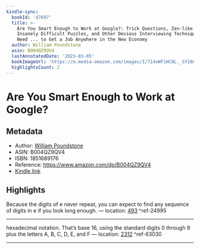 ```yaml
---
kindle-sync:
  bookId: '47697'
  title: >-
    Are You Smart Enough to Work at Google?: Trick Questions, Zen-like Riddles,
    Insanely Difficult Puzzles, and Other Devious Interviewing Techniques You
    Need ... to Get a Job Anywhere in the New Economy
  author: William Poundstone
  asin: B004QZ9QV4
  lastAnnotatedDate: '2023-03-05'
  bookImageUrl: 'https://m.media-amazon.com/images/I/714xWFiHC8L._SY160.jpg'
  highlightsCount: 2
---
```

# Are You Smart Enough to Work at Google?
## Metadata
* Author: [William Poundstone](https://www.amazon.comundefined)
* ASIN: B004QZ9QV4
* ISBN: 1851689176
* Reference: https://www.amazon.com/dp/B004QZ9QV4
* [Kindle link](kindle://book?action=open&asin=B004QZ9QV4)

## Highlights
Because the digits of e never repeat, you can expect to find any sequence of digits in e if you look long enough. — location: [493](kindle://book?action=open&asin=B004QZ9QV4&location=493) ^ref-24995

---
hexadecimal notation. That’s base 16, using the standard digits 0 through 9 plus the letters A, B, C, D, E, and F — location: [2312](kindle://book?action=open&asin=B004QZ9QV4&location=2312) ^ref-63030

---
